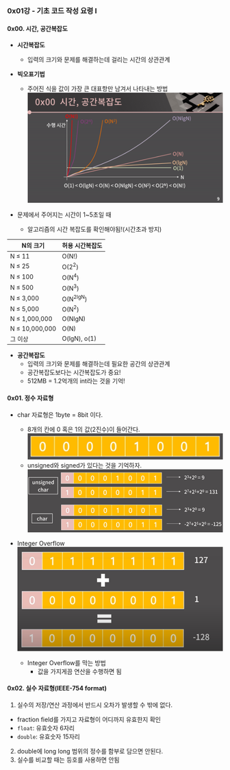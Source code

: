### 0x01강 - 기초 코드 작성 요령 I

#### 0x00. 시간, 공간복잡도
* **시간복잡도**
    * 입력의 크기와 문제를 해결하는데 걸리는 시간의 상관관계
* **빅오표기법**
    * 주어진 식을 값이 가장 큰 대표항만 남겨서 나타내는 방법
    ![시간복잡도](../img/시간복잡도.png)

* 문제에서 주어지는 시간이 1~5초일 때
  * 알고리즘의 시간 복잡도를 확인해야됨!(시간초과 방지)

|N의 크기|허용 시간복잡도|
|------|---|
|N ≤ 11|O(N!)|
|N ≤ 25|O(2<sup>2</sup>)
|N ≤ 100|O(N<sup>4</sup>)|
|N ≤ 500|O(N<sup>3</sup>)|
|N ≤ 3,000|O(N<sup>2lgN</sup>)|
|N ≤ 5,000|O(N<sup>2</sup>)|
|N ≤ 1,000,000|O(NlgN)|
|N ≤ 10,000,000|O(N)|
|그 이상|O(lgN), o(1)|


* **공간복잡도**
  * 입력의 크기와 문제를 해결하는데 필요한 공간의 상관관계
  * 공간복잡도보다는 시간복잡도가 중요!
  * 512MB = 1.2억개의 int라는 것을 기억!
  
  
#### 0x01. 정수 자료형
* char 자료형은 1byte = 8bit 이다.
  * 8개의 칸에 0 혹은 1의 값(2진수)이 들어간다.
  ![8bit 사진](../img/8bit.PNG)
  * unsigned와 signed가 있다는 것을 기억하자.
  ![2's Complement](../img/2'sComplement.PNG)


* Integer Overflow
![integer Overflow](../img/integerOverflow.PNG)
  * Integer Overflow를 막는 방법
    * 값을 가지게끔 연산을 수행하면 됨
  
#### 0x02. 실수 자료형(IEEE-754 format)
1. 실수의 저장/연산 과정에서 반드시 오차가 발생할 수 밖에 없다.
  * fraction field를 가지고 자료형이 어디까지 유효한지 확인
  * `float`: 유효숫자 6자리
  * `double`: 유효숫자 15자리
2. double에 long long 범위의 정수를 함부로 담으면 안된다.
3. 실수를 비교할 때는 등호를 사용하면 안됨
